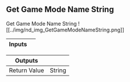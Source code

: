 ## Get Game Mode Name String
Get Game Mode Name String
![[../img/nd_img_GetGameModeNameString.png]]

|Inputs||
|--|--|

|Outputs||
|--|--|
| Return Value | String |
